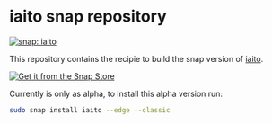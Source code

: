 # iaito snap repository

[![snap: iaito](https://snapcraft.io/iaito/badge.svg "snap latest stable version")](https://snapcraft.io/iaito)

This repository contains the recipie to build the snap version of [iaito](https://github.com/radareorg/iaito).

[![Get it from the Snap Store](https://snapcraft.io/static/images/badges/en/snap-store-black.svg)](https://snapcraft.io/iaito)

Currently is only as alpha, to install this alpha version run:

```sh
sudo snap install iaito --edge --classic
```
